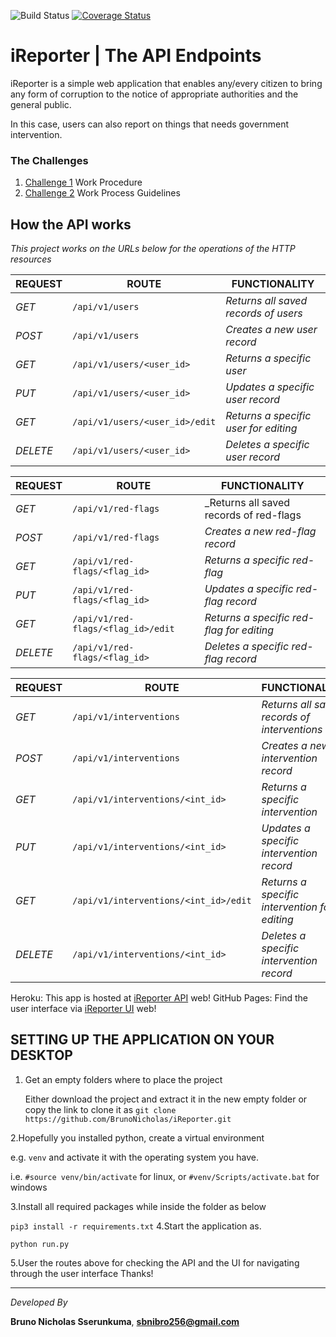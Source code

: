 ![Build Status](https://travis-ci.org/BrunoNicholas/iReporter.svg?branch=Develope) [![Coverage Status](https://coveralls.io/repos/github/BrunoNicholas/iReporter/badge.svg?branch=Develope)](https://coveralls.io/github/BrunoNicholas/iReporter?branch=Develope)

# iReporter | The API Endpoints
iReporter is a simple web application that enables any/every citizen to bring any form of corruption to the notice of appropriate authorities and the general public.

In this case, users can also report on things that needs government intervention.

### The Challenges
  1. [Challenge 1](https://github.com/BrunoNicholas/iReporter/wiki) Work Procedure
  2. [Challenge 2](https://github.com/BrunoNicholas/iReporter/wiki/Creation-of-an-API-endpoints) Work Process Guidelines
  

## How the API works
_This project works on the URLs below for the operations of the HTTP resources_

| REQUEST | ROUTE | FUNCTIONALITY |
| ------- | ----- | ------------- |
| *GET* | ```/api/v1/users``` | _Returns all saved records of users_|
| *POST* | ```/api/v1/users``` | _Creates a new user record_|
| *GET* | ```/api/v1/users/<user_id>``` | _Returns a specific user_|
| *PUT* | ```/api/v1/users/<user_id>``` | _Updates a specific user record_|
| *GET* | ```/api/v1/users/<user_id>/edit``` | _Returns a specific user for editing_|
| *DELETE* | ```/api/v1/users/<user_id>``` | _Deletes a specific user record_|


| REQUEST | ROUTE | FUNCTIONALITY |
| ------- | ----- | ------------- |
| *GET* | ```/api/v1/red-flags``` | _Returns all saved records of red-flags|
| *POST* | ```/api/v1/red-flags``` | _Creates a new red-flag record_|
| *GET* | ```/api/v1/red-flags/<flag_id>``` | _Returns a specific red-flag_|
| *PUT* | ```/api/v1/red-flags/<flag_id>``` | _Updates a specific red-flag record_|
| *GET* | ```/api/v1/red-flags/<flag_id>/edit``` | _Returns a specific red-flag for editing_|
| *DELETE* | ```/api/v1/red-flags/<flag_id>``` | _Deletes a specific red-flag record_|


| REQUEST | ROUTE | FUNCTIONALITY |
| ------- | ----- | ------------- |
| *GET* | ```/api/v1/interventions``` | _Returns all saved records of interventions_|
| *POST* | ```/api/v1/interventions``` | _Creates a new intervention record_|
| *GET* | ```/api/v1/interventions/<int_id>``` | _Returns a specific intervention_|
| *PUT* | ```/api/v1/interventions/<int_id>``` | _Updates a specific intervention record_|
| *GET* | ```/api/v1/interventions/<int_id>/edit``` | _Returns a specific intervention for editing_|
| *DELETE* | ```/api/v1/interventions/<int_id>``` | _Deletes a specific intervention record_|

Heroku: This app is hosted at [iReporter API](https://ireporter-v01.herokuapp.com/) web!
GitHub Pages: Find the user interface via [iReporter UI](https://brunonicholas.github.io/iReporter/) web!

## SETTING UP THE APPLICATION ON YOUR DESKTOP

1. Get an empty folders where to place the project

   Either download the project and extract it in the new empty folder or copy the link to clone it as ```git clone https://github.com/BrunoNicholas/iReporter.git```
  
2.Hopefully you installed python, create a virtual environment 

e.g. ```venv``` and activate it with the operating system you have.

   i.e. ```#source venv/bin/activate``` for linux, or ```#venv/Scripts/activate.bat``` for windows 

3.Install all required packages while inside the folder as below

   ```pip3 install -r requirements.txt```
4.Start the application as. 

  ```python run.py```

5.User the routes above for checking the API and the UI for navigating through the user interface
Thanks!

------------------------------------------------------------------------------------------

*Developed By*

**Bruno Nicholas Sserunkuma**, **sbnibro256@gmail.com**
